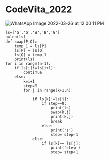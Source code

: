 # CodeVita_2022
![WhatsApp Image 2022-03-26 at 12 00 11 PM](https://user-images.githubusercontent.com/43782542/160235277-de70dac1-d063-4481-b4ed-9f1c5e4936a9.jpeg)



    ls=['G','G','B','B','G']
    n=len(ls)
    def swap(P,Q):
        temp_1 = ls[P]
        ls[P] = ls[Q]  
        ls[Q] = temp_1 
        print(ls)
    for i in range(n-1):
        if ls[i]!=ls[i+1]:
            continue
        else:
            k=i+1
            step=0
            for j in range(k+1,n):
        
                if ls[k]!=ls[j]:
                    if step==0:
                        print(ls)
                        swap(k,j)
                        print(k,j)
                        break
                    else:
                        print('s')
                        step= step-1
                else:
                    if ls[k]== ls[j]:
                        print('step')
                        step= step+1
               
